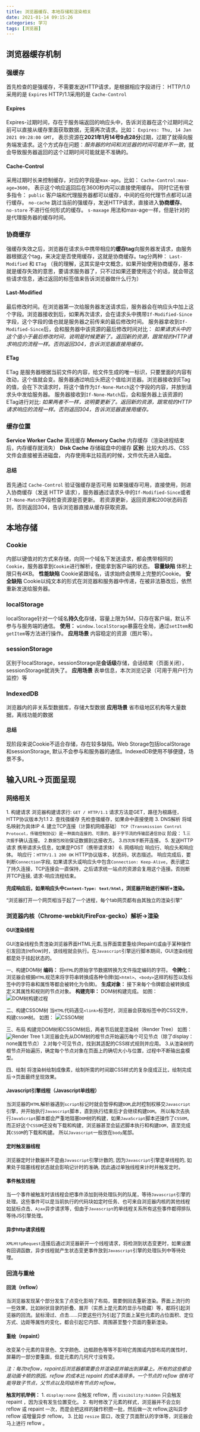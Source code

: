 ```yaml
---
title: 浏览器缓存、本地存储和渲染相关
date: 2021-01-14 09:15:26
categories: 学习
tags: [浏览器]
---
```


## 浏览器缓存机制

### 强缓存
首先检查的是强缓存，不需要发送HTTP请求，是根据相应字段进行：
HTTP/1.0采用的是 `Expires` HTTP/1.1采用的是 `Cache-Control`

#### Expires
Expires-过期时间，存在于服务端返回的响应头中，告诉浏览器在这个过期时间之前可以直接从缓存里面获取数据，无需再次请求。比如： `Expires: Thu, 14 Jan 2021 09:28:00 GMT`， 表示资源在**2021年1月14号9点28分**过期，过期了就得向服务端发请求。这个方式存在问题：*服务器的时间和浏览器的时间可能并不一致*，就会导致服务器返回的这个过期时间可能就是不准确的。

#### Cache-Control
采用过期时长来控制缓存，对应的字段是`max-age`。比如： `Cache-Control:max-age=3600`， 表示这个响应返回后在3600秒内可以直接使用缓存。
同时它还有很多指令：
`public` 客户端和代理服务器都可以缓存，中间的任何代理节点都可以进行缓存。
`no-cache` 跳过当前的强缓存，发送HTTP请求，直接进入**协商缓存**。
`no-store` 不进行任何形式的缓存。
`s-maxage` 用法和max-age一样，但是针对的是代理服务器的缓存时间。

### 协商缓存
强缓存失效之后，浏览器在请求头中携带相应的**缓存tag**向服务器发请求，由服务器根据这个tag，来决定是否使用缓存，这就是协商缓存。tag分两种： `Last-Modified` 和 `ETag`
（我的理解，这其实是中文概念，如果开始使用协商缓存，基本就是缓存失效的意思，要请求服务器了，只不过如果还要使用这个的话，就会带这些请求信息，通过返回的标签值来告诉浏览器做什么行为）

#### Last-Modified
最后修改时间。在浏览器第一次给服务器发送请求后，服务器会在响应头中加上这个字段。浏览器接收到后，如果再次请求，会在请求头中携带`If-Modified-Since`字段，这个字段的值也就是服务器之前传来的最后修改时间。
服务器拿收到`If-Modified-Since`后，会和服务器中该资源的最后修改时间对比：
*如果请求头中的这个值小于最后修改时间，说明是时候更新了。返回新的资源，跟常规的HTTP请求响应的流程一样。否则返回304，告诉浏览器直接用缓存。*

#### ETag
ETag 是服务器根据当前文件的内容，给文件生成的唯一标识，只要里面的内容有改动，这个值就会变。服务器通过响应头把这个值给浏览器。浏览器接收到ETag的值，会在下次请求时，将这个值作为`If-None-Match`这个字段的内容，并放到请求头中发给服务器。
服务器接收到`If-None-Match`后，会和服务器上该资源的ETag进行对比:
*如果两者不一样，说明要更新了。返回新的资源，跟常规的HTTP请求响应的流程一样。否则返回304，告诉浏览器直接用缓存。*

### 缓存位置
**Service Worker Cache** 离线缓存
**Memory Cache** 内存缓存（渲染进程结束后，内存缓存就消失）
**Disk Cache** 存储磁盘中的缓存
**区别**: 比较大的JS、CSS文件会直接被丢进磁盘， 内存使用率比较高的时候，文件优先进入磁盘。

#### 总结
首先通过 `Cache-Control` 验证强缓存是否可用
如果强缓存可用，直接使用，则进入协商缓存（发送 HTTP 请求），服务器通过请求头中的`If-Modified-Since`或者`If-None-Match`字段检查资源是否更新。
若资源更新，返回资源和200状态码否则，否则返回304，告诉浏览器直接从缓存获取资源。

## 本地存储

### Cookie
内部以键值对的方式来存储，向同一个域名下发送请求，都会携带相同的`Cookie`，服务器拿到`Cookie`进行解析，便能拿到客户端的状态。
**容量缺陷** 体积上限只有4KB。
**性能缺陷** Cookie紧跟域名，请求始终会携带上完整的Cookie。
**安全缺陷** Cookie以纯文本的形式在浏览器和服务器中传递，在被非法篡改后，依然重新发送给服务器。

### localStorage
localStorage针对一个域名**持久化**存储，容量上限为5M，只存在客户端，默认不参与与服务端的通信。
**使用：** `window.localStorage`暴露在全局，通过`setItem`和`getItem`等方法进行操作。
**应用场景** 内容稳定的资源（图片等）。

### sessionStorage
区别于localStorage，sessionStorage是**会话级**存储，会话结束（页面关闭），sessionStorage就消失了。
**应用场景** 表单信息，本次浏览记录（可用于用户行为监控）等

### IndexedDB
浏览器内的非关系型数据库，存储大型数据
**应用场景** 省市级地区机构等大量数据，离线功能的数据

#### 总结
现阶段来说Cookie不适合存储，存在较多缺陷。Web Storage包括localStorage和sessionStorage, 默认不会参与和服务器的通信。IndexedDB使用不够便捷，场景不多。

## 输入URL->页面呈现

### 网络相关
<font size="2">1. 构建请求 
浏览器构建请求行: `GET / HTTP/1.1` 请求方法是GET，路径为根路径，HTTP协议版本为1.1</font>
<font size="2">2. 查找强缓存
先检查强缓存，如果命中直接使用</font>
<font size="2">3. DNS解析
将域名映射为具体IP</font>
<font size="2">4. 建立TCP连接（计算机网络基础）
`TCP（Transmission Control Protocol，传输控制协议）是一种面向连接的、可靠的、基于字节流的传输层通信协议`
阶段：
1.`三次握手`确认连接。
2.`数据包校验`保证数据到达接收方。
3.`四次挥手`断开连接。</font>
<font size="2">5. 发送HTTP请求
携带请求头信息，如果是POST（携带请求体）</font>
<font size="2">6. 网络响应
响应行、响应头和响应体。
响应行：` HTTP/1.1 200 OK ` HTTP协议版本，状态码，状态描述。
响应完成后，要判断`Connection`字段, 如果请求头或响应头中包含`Connection: Keep-Alive`，表示建立了持久连接，TCP连接会一直保持，之后请求统一站点的资源会复用这个连接。否则断开TCP连接, 请求-响应流程结束。


**完成响应后，如果响应头中`Content-Type: text/html`，浏览器开始进行解析+渲染。**

“浏览器打开一个网页相当于起了一个进程，每个tab网页都有由其独立的渲染引擎”

### 浏览器内核（Chrome-webkit/FireFox-gecko）解析->渲染

#### GUI渲染线程
GUI渲染线程负责渲染浏览器界面HTML元素,当界面需要重绘(Repaint)或由于某种操作引发回流(reflow)时，该线程就会执行。在`Javascript`引擎运行脚本期间，GUI渲染线程都是处于挂起状态的。

一、构建DOM树
**编码：** 将`HTML`的原始字节数据转换为文件指定编码的字符。
**令牌化：** 浏览器会根据`HTML`规范来将字符串转换成各种令牌(如`<html>`、`<body>`这样的标签以及标签中的字符串和属性等都会被转化为令牌)。
**生成对象：** 接下来每个令牌都会被转换成定义其属性和规则的节点对象。
**构建完毕：** DOM树构建完成。
如图： ![DOM树构建过程](dom.png)

二、构建CSSOM树
当`HTML`代码遇见`<link>`标签时，浏览器会获取标签中的CSS文件，构建`CSSOM`树。
如图： ![CSSOM树](cssom.png)

三、布局
构建完DOM树和CSSOM树后，两者节后就是渲染树（Render Tree）
如图： ![Render Tree](render.png)
1.浏览器会先从DOM树的根节点开始遍历每个可见节点（除了display：none属性节点）
2.对每个可见节点，找到其适配的CSS样式规则并应用。
3.从渲染树的根节点开始遍历，确定每个节点对象在页面上的确切大小与位置，过程中不断输出盒模型。

四、绘制
将渲染树绘制成像素，绘制所需的时间跟CSS样式的复杂度成正比，绘制完成后->页面最终呈现效果。

#### Javascript引擎线程（Javascript单线程）
当浏览器的`HTML`解析器遇到`script`标记时就会暂停构建`DOM`,此时控制权移交`Javascript`引擎，并开始执行`Javascript`脚本，直到执行结束后才会继续构建`DOM`。
所以每次去执行`JavaScript`脚本都会严重地阻塞`DOM`树的构建，如果`JavaScript`脚本还操作了`CSSOM`，而正好这个`CSSOM`还没有下载和构建，浏览器甚至会延迟脚本执行和构建`DOM`，直至完成其`CSSOM`的下载和构建。
所以`Javascript`一般放在`body`尾部。

#### 定时触发器线程
浏览器定时计数器并不是由`Javascript`引擎计数的, 因为`Javascript`引擎是单线程的, 如果处于阻塞线程状态就会影响记计时的准确, 因此通过单独线程来计时并触发定时。

#### 事件触发线程
当一个事件被触发时该线程会把事件添加到待处理队列的队尾，等待`Javascript`引擎的处理。这些事件可以是当前执行的代码块如定时任务、也可来自浏览器内核的其他线程如鼠标点击、`Ajax`异步请求等，但由于`Javascript`的单线程关系所有这些事件都得排队等待JS引擎处理。

#### 异步http请求线程
`XMLHttpRequest`连接后通过浏览器新开一个线程请求，将检测到状态变更时，如果设置有回调函数，异步线程就产生状态变更事件放到`Javascript`引擎的处理队列中等待处理。

### 回流与重绘

#### 回流（reflow）
当浏览器发现某个部分发生了点变化影响了布局，需要倒回去重新渲染。界面上流行的一些效果，比如树状目录的折叠、展开（实质上是元素的显示与隐藏）等，都将引起浏览器的回流。鼠标滑过、点击……只要这些行为引起了页面上某些元素的占位面积、定位方式、边距等属性的变化，都会引起它内部、周围甚至整个页面的重新渲染。

#### 重绘（repaint）
改变某个元素的背景色、文字颜色、边框颜色等等不影响它周围或内部布局的属性时，屏幕的一部分要重画，但是元素的几何尺寸没有变。

*注：每次reflow，repaint后浏览器都需要合并渲染层并输出到屏幕上。所有的这些都会是动画卡顿的原因。reflow 的成本比 repaint 的成本高得多。一个节点的 reflow 很有可能导致子节点，父节点以及同级所有节点的 reflow。*

**触发时机举例：**
<font size="2">1. `display:none` 会触发 reflow，而 `visibility:hidden` 只会触发 repaint ，因为没有发生位置变化。</font>
<font size="2">2. 有时修改了元素的样式，浏览器并不会立刻 reflow 或 repaint 一次，而是会把这样的操作积攒一批，然后做一次 reflow,这叫异步 reflow 或增量异步 reflow。</font>
<font size="2">3. 比如 `resize` 窗口，改变了页面默认的字体等，浏览器会马上进行 reflow 。</font>